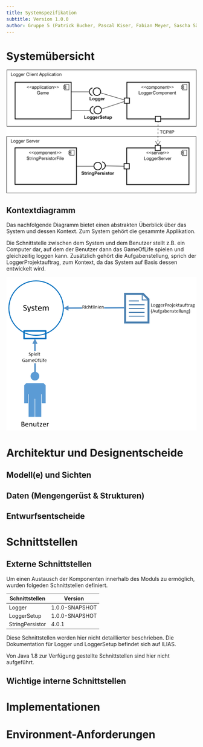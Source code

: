 ```yaml
---
title: Systemspezifikation
subtitle: Version 1.0.0
author: Gruppe 5 (Patrick Bucher, Pascal Kiser, Fabian Meyer, Sascha Sägesser)
---
```


# Systemübersicht

![Komponentendiagramm](img/komponentendiagramm.png)

## Kontextdiagramm

Das nachfolgende Diagramm bietet einen abstrakten Überblick über das System und dessen Kontext. Zum System gehört die gesammte Applikation.

Die Schnittstelle zwischen dem System und dem Benutzer stellt z.B. ein Computer dar, auf dem der Benutzer dann das GameOfLife spielen und gleichzeitig loggen kann. Zusätzlich gehört die Aufgabenstellung, sprich der LoggerProjektauftrag, zum Kontext, da das System auf Basis dessen entwickelt wird.

![Kontextdiagramm](img/kontextdiagramm.PNG)

# Architektur und Designentscheide
## Modell(e) und Sichten
## Daten (Mengengerüst & Strukturen)
## Entwurfsentscheide

# Schnittstellen
## Externe Schnittstellen
Um einen Austausch der Komponenten innerhalb des Moduls zu ermöglich, wurden folgeden Schnittstellen definiert.

| Schnittstellen  | Version        |
| --------------- | -------------- |
| Logger          | 1.0.0-SNAPSHOT |
| LoggerSetup     | 1.0.0-SNAPSHOT |
| StringPersistor | 4.0.1          |

Diese Schnittstellen werden hier nicht detaillierter beschrieben. Die Dokumentation für Logger und LoggerSetup befindet sich auf ILIAS.

Von Java 1.8 zur Verfügung gestellte Schnittstellen sind hier nicht aufgeführt.

## Wichtige interne Schnittstellen

# Implementationen

# Environment-Anforderungen

